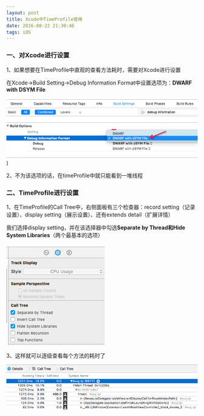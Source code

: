 ```yaml
---
layout: post
title: Xcode中TimeProfile使用
date: 2016-08-22 21:30:46
tags: iOS
---
```


### 一、对Xcode进行设置

1、如果想要在TimeProfile中直观的查看方法耗时，需要对Xcode进行设置

在Xcode->Build Setting->Debug Information Format中设置选项为：**DWARF with DSYM File**

![img](/assets/images/2016/Xcode中TimeProfile使用-1.png))

2、不为该选项的话，在timeProfile中就只能看到一堆线程

### 二、TimeProfile进行设置

1、在TimeProfile的Call Tree中，右侧面板有三个检查器：record setting（记录设置）、display setting（展示设置）、还有extends detail（扩展详情）

我们选择display setting，并在该选择器中勾选**Separate by Thread和Hide System Libraries**（两个最基本的选项）

![img](/assets/images/2016/Xcode中TimeProfile使用-2.png)

3、这样就可以逐级查看每个方法的耗时了

![img](/assets/images/2016/Xcode中TimeProfile使用-3.png)